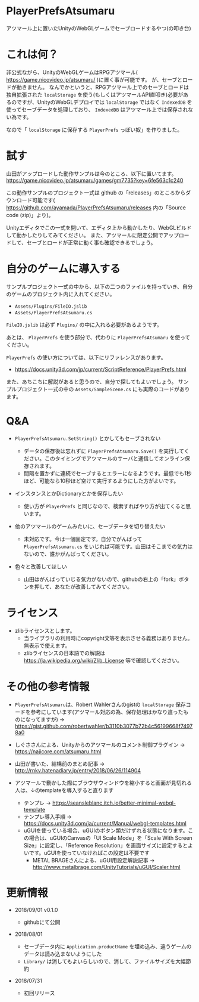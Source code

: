 # PlayerPrefsAtsumaru

アツマール上に置いたUnityのWebGLゲームでセーブロードするやつ(の叩き台)


# これは何？

非公式ながら、UnityのWebGLゲームはRPGアツマール( https://game.nicovideo.jp/atsumaru/ )に置く事が可能です。
が、セーブとロードが動きません。
なんでかというと、RPGアツマール上でのセーブとロードは独自拡張された `localStorage` を使う(もしくはアツマールAPI直叩き)必要があるのですが、UnityのWebGLデプロイでは `localStorage` ではなく `IndexedDB` を使ってセーブデータを処理しており、 `IndexedDB` はアツマール上では保存されない為です。

なので「 `localStorage` に保存する `PlayerPrefs` っぽい奴」を作りました。


# 試す

山田がアップロードした動作サンプルは今のところ、以下に置いてます。
https://game.nicovideo.jp/atsumaru/games/gm7735?key=6fe563c1c240

この動作サンプルのプロジェクト一式は github の「releases」のところからダウンロード可能です( https://github.com/ayamada/PlayerPrefsAtsumaru/releases 内の「Source code (zip)」より)。

Unityエディタでこの一式を開いて、エディタ上から動かしたり、WebGLビルドして動かしたりしてみてください。
また、アツマールに限定公開でアップロードして、セーブとロードが正常に動く事も確認できるでしょう。


# 自分のゲームに導入する

サンプルプロジェクト一式の中から、以下の二つのファイルを持っていき、自分のゲームのプロジェクト内に入れてください。

- `Assets/Plugins/FileIO.jslib`
- `Assets/PlayerPrefsAtsumaru.cs`

`FileIO.jslib` は必ず `Plugins/` の中に入れる必要があるようです。

あとは、 `PlayerPrefs` を使う部分で、代わりに `PlayerPrefsAtsumaru` を使ってください。

`PlayerPrefs` の使い方については、以下にリファレンスがあります。

- https://docs.unity3d.com/jp/current/ScriptReference/PlayerPrefs.html

また、あちこちに解説があると思うので、自分で探してもよいでしょう。
サンプルプロジェクト一式の中の `Assets/SampleScene.cs` にも実際のコードがあります。


# Q&A

- `PlayerPrefsAtsumaru.SetString()` とかしてもセーブされない
    - データの保存後は忘れずに `PlayerPrefsAtsumaru.Save()` を実行してください。このタイミングでアツマールのサーバと通信してオンライン保存されます。
    - 間隔を置かずに連続でセーブするとエラーになるようです。最低でも1秒ほど、可能なら10秒ほど空けて実行するようにした方がよいです。

- インスタンスとかDictionaryとかを保存したい
    - 使い方が `PlayerPrefs` と同じなので、検索すればやり方が出てくると思います。

- 他のアツマールのゲームみたいに、セーブデータを切り替えたい
    - 未対応です。今は一個固定です。自分でがんばって `PlayerPrefsAtsumaru.cs` をいじれば可能です。山田はそこまでの気力はないので、誰かがんばってください。

- 色々と改善してほしい
    - 山田はがんばっていじる気力がないので、githubの右上の「fork」ボタンを押して、あなたが改善してみてください。


# ライセンス

- zlibライセンスとします。
    - 当ライブラリの利用時にcopyright文等を表示させる義務はありません。無表示で使えます。
    - zlibライセンスの日本語での解説は https://ja.wikipedia.org/wiki/Zlib_License 等で確認してください。


# その他の参考情報

- `PlayerPrefsAtsumaru`は、Robert Wahlerさんのgistの `localStorage` 保存コードを参考にしています(アツマール対応の為、保存処理はかなり違ったものになってますが) → https://gist.github.com/robertwahler/b3110b3077b72b4c56199668f74978a0

- しぐささんによる、Unityからのアツマールのコメント制御プラグイン → https://najicore.com/atsumaru.html

- 山田が書いた、結構前のまとめ記事 → http://rnkv.hatenadiary.jp/entry/2018/06/26/114904

- アツマールで動かした際にブラウザウィンドウを縮小すると画面が見切れる人は、↓のtemplateを導入すると直ります
    - テンプレ → https://seansleblanc.itch.io/better-minimal-webgl-template
    - テンプレ導入手順 → https://docs.unity3d.com/ja/current/Manual/webgl-templates.html
    - uGUIを使っている場合、uGUIのボタン類だけずれる状態になります。この場合は、uGUIのCanvasの「UI Scale Mode」を「Scale With Screen Size」に設定し、「Reference Resolution」を画面サイズに設定するとよいです。uGUIを使っていなければこの設定は不要です
        - METAL BRAGEさんによる、uGUI用設定解説記事 → http://www.metalbrage.com/UnityTutorials/uGUI/Scaler.html


# 更新情報

- 2018/09/01 v0.1.0
    - githubにて公開

- 2018/08/01
    - セーブデータ内に `Application.productName` を埋め込み、違うゲームのデータは読み込まないようにした
    - `Library/` は消してもよいらしいので、消して、ファイルサイズを大幅節約

- 2018/07/31
    - 初回リリース



